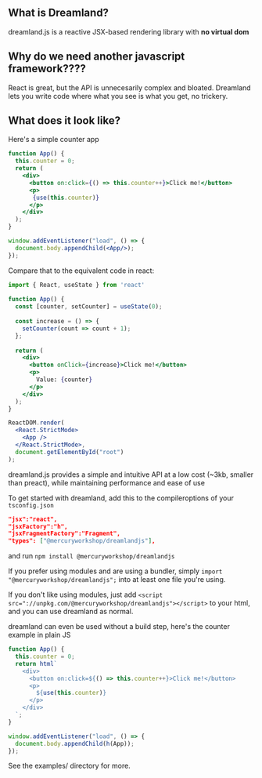 ## What is Dreamland?
dreamland.js is a reactive JSX-based rendering library with **no virtual dom**

## Why do we need another javascript framework????
React is great, but the API is unnecesarily complex and bloated. Dreamland lets you write code where what you see is what you get, no trickery.

## What does it look like?
Here's a simple counter app
```jsx
function App() {
  this.counter = 0;
  return (
    <div>
      <button on:click={() => this.counter++}>Click me!</button>
      <p>
       {use(this.counter)}
      </p>
    </div>
  );
}

window.addEventListener("load", () => {
  document.body.appendChild(<App/>);
});
```

Compare that to the equivalent code in react:
```jsx
import { React, useState } from 'react'
 
function App() {
  const [counter, setCounter] = useState(0);
 
  const increase = () => {
    setCounter(count => count + 1);
  };
 
  return (
    <div>
      <button onClick={increase}>Click me!</button>
      <p>
        Value: {counter}
      </p>
    </div>
  );
}

ReactDOM.render(
  <React.StrictMode>
    <App />
  </React.StrictMode>,
  document.getElementById("root")
);
```

dreamland.js provides a simple and intuitive API at a low cost (~3kb, smaller than preact), while maintaining performance and ease of use

To get started with dreamland, add this to the compileroptions of your `tsconfig.json`
```json
"jsx":"react",
"jsxFactory":"h",
"jsxFragmentFactory":"Fragment",
"types": ["@mercuryworkshop/dreamlandjs"],
```
and run `npm install @mercuryworkshop/dreamlandjs`

If you prefer using modules and are using a bundler, simply `import "@mercuryworkshop/dreamlandjs";` into at least one file you're using.

If you don't like using modules, just add `<script src="://unpkg.com/@mercuryworkshop/dreamlandjs"></script>` to your html, and you can use dreamland as normal.

dreamland can even be used without a build step, here's the counter example in plain JS
```javascript
function App() {
  this.counter = 0;
  return html`
    <div>
      <button on:click=${() => this.counter++}>Click me!</button>
      <p>
        ${use(this.counter)}
      </p>
    </div>
  `;
}

window.addEventListener("load", () => {
  document.body.appendChild(h(App));
});
```


See the examples/ directory for more.
